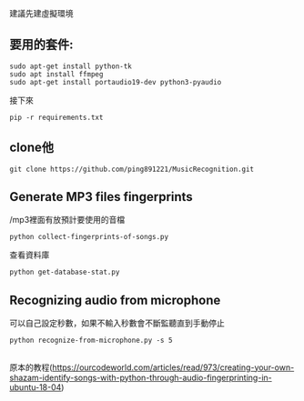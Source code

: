 
建議先建虛擬環境

## 要用的套件:

```
sudo apt-get install python-tk
sudo apt install ffmpeg
sudo apt-get install portaudio19-dev python3-pyaudio
```
接下來
```
pip -r requirements.txt
```

## clone他
```
git clone https://github.com/ping891221/MusicRecognition.git
```

## Generate MP3 files fingerprints
/mp3裡面有放預計要使用的音檔
```
python collect-fingerprints-of-songs.py
```
查看資料庫
```
python get-database-stat.py
```
## Recognizing audio from microphone
可以自己設定秒數，如果不輸入秒數會不斷監聽直到手動停止
```
python recognize-from-microphone.py -s 5
```
## 
原本的教程(https://ourcodeworld.com/articles/read/973/creating-your-own-shazam-identify-songs-with-python-through-audio-fingerprinting-in-ubuntu-18-04)
